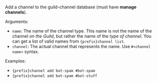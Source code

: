 Add a channel to the guild-channel database (must have **manage channels**).

Arguments:
* `name`: The name of the channel type. This name is not the name of the channel *on the Guild*, but rather the name of the *type of channel*. You can get a list of valid names from `{prefix}channel list`.
* `channel`: The actual channel that represents the name. Use `#<channel name>` syntax.

Examples:
* `{prefix}channel add bot-spam #bot-spam`
* `{prefix}channel add bot-spam #bot-stuff`
